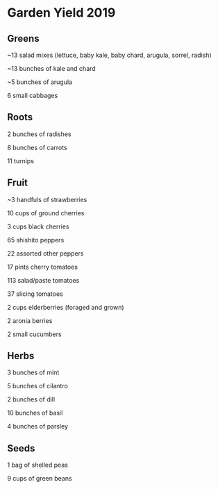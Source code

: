 # Garden Yield 2019

## Greens

~13 salad mixes (lettuce, baby kale, baby chard, arugula, sorrel, radish)

~13 bunches of kale and chard

~5 bunches of arugula

6 small cabbages

## Roots

2 bunches of radishes

8 bunches of carrots

11 turnips

## Fruit

~3 handfuls of strawberries

10 cups of ground cherries

3 cups black cherries

65 shishito peppers

22 assorted other peppers

17 pints cherry tomatoes

113 salad/paste tomatoes

37 slicing tomatoes

2 cups elderberries (foraged and grown)

2 aronia berries

2 small cucumbers

## Herbs

3 bunches of mint

5 bunches of cilantro

2 bunches of dill

10 bunches of basil

4 bunches of parsley

## Seeds

1 bag of shelled peas

9 cups of green beans